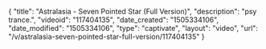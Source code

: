 {
    "title": "Astralasia - Seven Pointed Star (Full Version)",
    "description": "psy trance.",
    "videoid": "117404135",
    "date_created": "1505334106",
    "date_modified": "1505334106",
    "type": "captivate",
    "layout": "video",
    "url": "\/v\/astralasia-seven-pointed-star-full-version\/117404135"
}